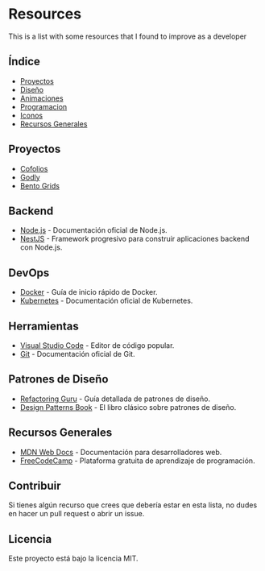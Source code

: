 # Resources
This is a list with some resources that I found to improve as a developer

## Índice

- [Proyectos](#proyectos)
- [Diseño](#diseño)
- [Animaciones](#animaciones)
- [Programacion](#programacion)
- [Iconos](#iconos)
- [Recursos Generales](#recursos-generales)

## Proyectos

- [Cofolios](https://www.cofolios.com/)
- [Godly](https://godly.website/)
- [Bento Grids](https://bentogrids.com/)

## Backend

- [Node.js](https://nodejs.org/en/docs/) - Documentación oficial de Node.js.
- [NestJS](https://docs.nestjs.com/) - Framework progresivo para construir aplicaciones backend con Node.js.

## DevOps

- [Docker](https://docs.docker.com/get-started/) - Guía de inicio rápido de Docker.
- [Kubernetes](https://kubernetes.io/docs/home/) - Documentación oficial de Kubernetes.

## Herramientas

- [Visual Studio Code](https://code.visualstudio.com/) - Editor de código popular.
- [Git](https://git-scm.com/doc) - Documentación oficial de Git.

## Patrones de Diseño

- [Refactoring Guru](https://refactoring.guru/design-patterns) - Guía detallada de patrones de diseño.
- [Design Patterns Book](https://www.oreilly.com/library/view/design-patterns/9780134171930/) - El libro clásico sobre patrones de diseño.

## Recursos Generales

- [MDN Web Docs](https://developer.mozilla.org/en-US/) - Documentación para desarrolladores web.
- [FreeCodeCamp](https://www.freecodecamp.org/) - Plataforma gratuita de aprendizaje de programación.

## Contribuir

Si tienes algún recurso que crees que debería estar en esta lista, no dudes en hacer un pull request o abrir un issue.

## Licencia

Este proyecto está bajo la licencia MIT.

